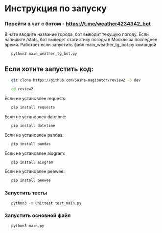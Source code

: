 # __Инструкция по запуску__

### __Перейти в чат с ботом__ - https://t.me/weather4234342_bot

В чате вводите название города, бот выводит текущую погоду.
Если напишите /stats, бот выведет статистику погоды в Москве за последнее время.
Работает если запустить файл main_weather_tg_bot.py командой
```bash
   python3 main_weather_tg_bot.py
```

## __Если хотите запустить код__:

```bash
   git clone https://github.com/Sasha-nagibator/review2 -b dev

   cd review2
```


Если не установлен requests:  
```bash
   pip install requests
```

Если не установлен datetime:  
```bash
   pip install datetime
```

Если не установлен pandas:  
```bash
   pip install pandas
```

Если не установлен aiogram:
```bash
   pip install aiogram
```


Если не установлен peewee:  

```bash
   pip install peewee
```


### __Запустить тесты__
```bash
   python3 -m unittest test_main.py
```


### __Запустить основной файл__
```bash
   python3 main.py
```